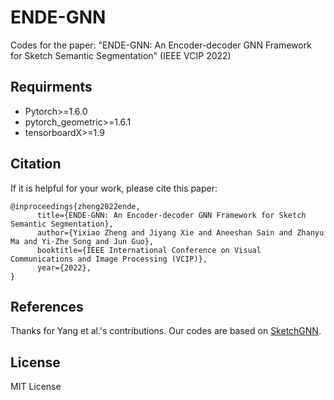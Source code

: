 # ENDE-GNN
Codes for the paper: "ENDE-GNN: An Encoder-decoder GNN Framework for Sketch Semantic Segmentation" (IEEE VCIP 2022)

## Requirments

- Pytorch>=1.6.0
- pytorch_geometric>=1.6.1
- tensorboardX>=1.9

## Citation

If it is helpful for your work, please cite this paper:
```
@inproceedings{zheng2022ende,
      title={ENDE-GNN: An Encoder-decoder GNN Framework for Sketch Semantic Segmentation}, 
      author={Yixiao Zheng and Jiyang Xie and Aneeshan Sain and Zhanyu Ma and Yi-Zhe Song and Jun Guo},
      booktitle={IEEE International Conference on Visual Communications and Image Processing (VCIP)},
      year={2022},
}
```

## References
Thanks for Yang et al.'s contributions. Our codes are based on [SketchGNN](https://github.com/sYeaLumin/SketchGNN).

## License

MIT License

